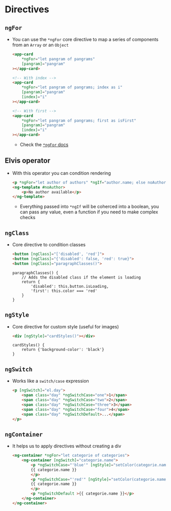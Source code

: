 # Directives

## `ngFor`

-   You can use the `*ngFor` core directive to map a series of components from an `Array` or an `Object`

    ```HTML
    <app-card
        *ngFor="let pangram of pangrams"
        [pangram]="pangram"
    ></app-card>
    ```

    ```HTML
    <!-- With index -->
    <app-card
        *ngFor="let pangram of pangrams; index as i"
        [pangram]="pangram"
        [index]="i"
    ></app-card>
    ```

    ```HTML
    <!-- With first -->
    <app-card
        *ngFor="let pangram of pangrams; first as isFirst"
        [pangram]="pangram"
        [index]="i"
    ></app-card>
    ```

    -   Check the [`*ngFor` docs](https://angular.io/api/common/NgFor#description)

## Elvis operator

-   With this operator you can condition rendering
    ```HTML
    <p *ngFor="let author of authors" *ngIf="author.name; else noAuthor">{{author.name}}</p>
    <ng-template #noAuthor>
        <p>No author available</p>
    </ng-template>
    ```
    -   Everything passed into `*ngIf` will be coherced into a boolean, you can pass any value, even a function if you need to make complex checks

## `ngClass`

-   Core directive to condition classes
    ```HTML
    <button [ngClass]="['disabled', 'red']">
    <button [ngClass]="{'disabled': false, 'red': true}">
    <button [ngClass]="paragraphClasses()">
    ```
    ```Ts
    paragraphClasses() {
        // Adds the disabled class if the element is loading
        return {
            'disabled': this.button.isLoading,
            'first': this.color === 'red'
        }
    }
    ```

## `ngStyle`

-   Core directive for custom style (useful for images)
    ```HTML
    <div [ngStyle]="cardStyles()"></div>
    ```
    ```Ts
    cardStyles() {
        return {'background-color': 'black'}
    }
    ```

## `ngSwitch`

-   Works like a `switch/case` expression
    ```HTML
    <p [ngSwitch]="el.day">
        <span class="day" *ngSwitchCase="one">1</span>
        <span class="day" *ngSwitchCase="two">2</span>
        <span class="day" *ngSwitchCase="three">3</span>
        <span class="day" *ngSwitchCase="four">4</span>
        <span class="day" *ngSwitchDefault>...</span>
    </p>
    ```

## `ngContainer`

-   It helps us to apply directives without creating a div
    ```HTML
    <ng-container *ngFor="let categorie of categories">
        <ng-container [ngSwitch]="categorie.name">
            <p *ngSwitchCase="'blue'" [ngStyle]="setColor(categorie.name)">
            {{ categorie.name }}
            </p>
            <p *ngSwitchCase="'red'" [ngStyle]="setColor(categorie.name)">
            {{ categorie.name }}
            </p>
            <p *ngSwitchDefault >{{ categorie.name }}</p>
        </ng-container>
    </ng-container>
    ```

